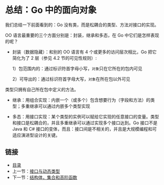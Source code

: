 # 总结：Go 中的面向对象

我们总结一下前面看到的：Go 没有类，而是松耦合的类型、方法对接口的实现。

OO 语言最重要的三个方面分别是：封装，继承和多态，在 Go 中它们是怎样表现的呢？

- 封装（数据隐藏）：和别的 OO 语言有 4 个或更多的访问层次相比，Go 把它简化为了 2 层（参见 4.2 节的可见性规则）:

	1）包范围内的：通过标识符首字母小写，`对象`只在它所在的包内可见

	2）可导出的：通过标识符首字母大写，`对象`在所在包以外可见

类型只拥有自己所在包中定义的方法。

- 继承：用组合实现：内嵌一个（或多个）包含想要行为（字段和方法）的类型；多重继承可以通过内嵌多个类型实现

- 多态：用接口实现：某个类型的实例可以赋给它实现的任意接口的变量。类型和接口是松耦合的，并且多重继承可以通过实现多个接口达到。Go 接口不是 Java 和 C# 接口的变体，而且：接口间是不相关的，并且是大规模编程和可适应演进型设计的关键。


## 链接

- [目录](directory.md)
- 上一节：[接口与动态类型](11.12.md)
- 下一节：[结构体，集合和高阶函数](11.14.md)